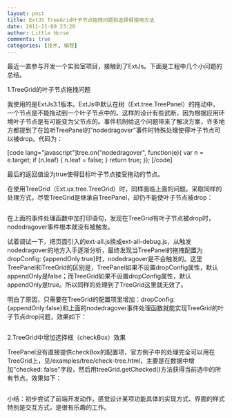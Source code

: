 ```yaml
---
layout: post
title: ExtJS TreeGrid叶子节点拖拽问题和选择框使用方法
date: 2011-11-09 23:20
author: Little Horse
comments: true
categories: [技术, 编程]
---
```

最近一直参与开发一个实验室项目，接触到了ExtJs。下面是工程中几个小问题的总结。

1.TreeGrid的叶子节点拖拽问题

我使用的是ExtJs3.1版本。ExtJs中默认在树（Ext.tree.TreePanel）的拖动中，一个节点是不能拖动到一个叶子节点中的。这样的设计有些武断，因为根据应用环境叶子节点是有可能变为父节点的。事件机制给这个问题带来了解决方案，许多地方都提到了在监听TreePanel的"nodedragover"事件时特殊处理使得叶子节点可以被drop。代码为：

[code lang="javascript"]tree.on(&quot;nodedragover&quot;, function(e){
        var n = e.target;
        if (n.leaf) {
            n.leaf = false;
        }
        return true;
    });
[/code]

最后的返回值设为true使得目标叶子节点接受拖动的节点。

在使用TreeGrid（Ext.ux.tree.TreeGrid）时，同样面临上面的问题。采取同样的处理方式，尽管TreeGrid是继承自TreePanel，却仍不能使叶子节点被drop：

<img src="http://manan.org/images/wp/2011/11/110911_1520_ExtJSTreeGr1.png" alt="" /><span style="font-size: 12pt;">
</span>

在上面的事件处理函数中加打印语句，发现在TreeGrid有叶子节点被drop时，nodedragover事件根本就没有被触发。

试着调试一下，把页面引入的ext-all.js换成ext-all-debug.js，从触发nodedragover的地方入手逐渐分析，最终发现当TreePanel的拖拽配置为dropConfig: {appendOnly:true}时，nodedragover是不会触发的。这里TreePanel和TreeGrid的区别是，TreePanel如果不设置dropConfig属性，默认appendOnly是false；而TreeGrid如果不设置dropConfig属性，默认appendOnly是true。所以同样的处理到了TreeGrid这里就无效了。

明白了原因，只需要在TreeGrid的配置项里增加：dropConfig: {appendOnly:false}和上面的nodedragover事件处理函数就能实现TreeGrid的叶子节点drop问题，效果如下：

<img src="http://manan.org/images/wp/2011/11/110911_1520_ExtJSTreeGr2.png" alt="" /><span style="font-size: 12pt;">
</span>

2.TreeGrid中增加选择框（checkBox）效果

TreePanel没有直接提供checkBox的配置项，官方例子中的处理完全可以用在TreeGrid上，见/examples/tree/check-tree.html，主要是在数据中增加"checked: false"字段，然后用treeGrid.getChecked()方法获得当前选中的所有节点。效果如下：

<img src="http://manan.org/images/wp/2011/11/110911_1520_ExtJSTreeGr3.png" alt="" /><span style="font-size: 12pt;">
</span>

小结：初步尝试了前端开发动作，感觉设计某项功能具体的实现方式、界面的样式特别是交互方式，是很有乐趣的工作。
